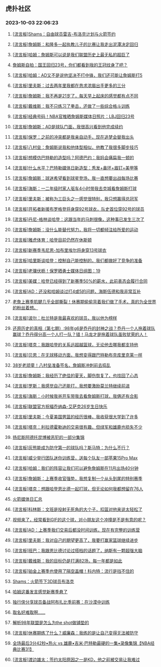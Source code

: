 ## 虎扑社区 
### 2023-10-03 22:06:23

1. [[流言板]Shams：自由球员雷吉-布洛克计划与火箭签约](https://bbs.hupu.com/62321698.html)

2. [[流言板]詹姆斯：和隆多一起执教儿子的比赛让我走出泥潭决定回归](https://bbs.hupu.com/62321025.html)

3. [[流言板]哈姆：詹姆斯可以说是我们联盟历史上最无私的超巨了](https://bbs.hupu.com/62320303.html)

4. [詹姆斯自拍：国王回归23号，你们都看到我的王冠纹身了吧？](https://bbs.hupu.com/62322274.html)

5. [[流言板]哈姆：AD又不是说他坚决不打中锋，我们还可能让詹姆斯打5](https://bbs.hupu.com/62318660.html)

6. [[流言板]里夫斯：过去两年里我都在恳求浓眉出手更多的三分](https://bbs.hupu.com/62318839.html)

7. [[流言板]詹姆斯：我不再是21岁了，每天早上起床的感觉都有点不同](https://bbs.hupu.com/62319893.html)

8. [[流言板]戴维斯：我不只练习了拳击，还做了一些综合格斗训练](https://bbs.hupu.com/62317347.html)

9. [[流言板]经典号码！NBA官推晒詹姆斯媒体日照片：LBJ回归23号](https://bbs.hupu.com/62317022.html)

10. [[流言板]詹姆斯：AD是球队门面，我很高兴看到他完成续约](https://bbs.hupu.com/62321947.html)

11. [[流言板]保罗：之前的冲突都是我亲自动手，现在追梦会替我出头](https://bbs.hupu.com/62316554.html)

12. [[流言板]八村垒：詹姆斯说我和他体型相似，他教了我很多脚步技巧](https://bbs.hupu.com/62318234.html)

13. [[流言板]想模仿巴特勒的造型吗？阿德巴约：我妈会痛扁我一顿的](https://bbs.hupu.com/62316351.html)

14. [[流言板]什么水平？巴特勒媒体日新造型：秀发+鼻环+眉钉+美甲等](https://bbs.hupu.com/62314526.html)

15. [[流言板]詹姆斯：球迷希望看到球星登场，我一直想要出战每场比赛](https://bbs.hupu.com/62320687.html)

16. [[流言板]海斯：一二年级时家人驱车4小时带我去克城看詹姆斯打球](https://bbs.hupu.com/62320201.html)

17. [[流言板]里夫斯：被称为三巨头之一感觉很特别，我只想赢得总冠军](https://bbs.hupu.com/62321386.html)

18. [[流言板]开拓者新援布罗格登将身穿92号球衣，队史首位穿92号的球员](https://bbs.hupu.com/62322169.html)

19. [[流言板]丹尼-格林谈哈登：这跟当年的马刺很像，这种事已发生三次了](https://bbs.hupu.com/62321274.html)

20. [[流言板]詹姆斯：没什么能替代努力，我将一切都倾注给所爱的运动](https://bbs.hupu.com/62320771.html)

21. [[流言板]雅虎体育：哈登目前仍然在休斯顿](https://bbs.hupu.com/62315527.html)

22. [[流言板]新赛季韦尼恩-加布里埃尔将身穿13号球衣](https://bbs.hupu.com/62322060.html)

23. [[流言板]哈里斯谈哈登：控制自己能控制的，我们都做好了竞争的准备](https://bbs.hupu.com/62321061.html)

24. [[流言板]老骥伏枥！保罗晒勇士媒体日组图：19](https://bbs.hupu.com/62318596.html)

25. [[流言板]美媒：哈登已经得到了新赛季50%的薪水，此前表态会履行合同](https://bbs.hupu.com/62317018.html)

26. [[流言板]AD：还没和哈姆谈过打4或5的问题，海斯伍德和我非常互补](https://bbs.hupu.com/62318553.html)

27. [老詹上赛季肌腱几乎全部撕裂！休赛期偷偷背着我们做了手术，真的为全世界的粉丝着想。](https://bbs.hupu.com/62318555.html)

28. [[流言板]波尔：杜兰特是我最喜欢的球员，我以他为榜样](https://bbs.hupu.com/62320049.html)

29. [还原历史的真相（第七期）:98年g6是乔丹的封神之战？乔丹一个人拖着球队赢球？乔丹得分高一个人打一队？错！马龙才是拖着球队虽败犹荣的人！](https://bbs.hupu.com/62321124.html)

30. [[流言板]塔克：我跟哈登的关系远超越篮球，无论他去哪我都支持他](https://bbs.hupu.com/62315578.html)

31. [[流言板]贝恩：在无球移动方面，我想变得跟巴特勒布克库里克莱一样](https://bbs.hupu.com/62321615.html)

32. [38岁老顽童！八村垒准备签名，詹姆斯冲刺前去捣乱](https://bbs.hupu.com/62322183.html)

33. [[流言板]詹姆斯：我经历了绝佳的夏天，脚伤恢复了，也找回了心态](https://bbs.hupu.com/62314861.html)

34. [[流言板]罗斯：我感觉自己还能打，我想要激励莫兰特继续前进](https://bbs.hupu.com/62320884.html)

35. [[流言板]海斯：小时候我爸开车带我去看詹姆斯打球，我俩还有合影](https://bbs.hupu.com/62318114.html)

36. [[流言板]联盟官方祝福乔纳森-艾萨克26岁生日快乐](https://bbs.hupu.com/62321377.html)

37. [[流言板]里夫斯：今夏美国男篮的经历很棒，我收获很大学到了许多](https://bbs.hupu.com/62321117.html)

38. [[流言板]塔克：利拉德霍勒迪的交易很有趣，但绿军和雄鹿也损失不少](https://bbs.hupu.com/62321534.html)

39. [扬尼斯阿德托昆博被恶犯的一部分集锦](https://bbs.hupu.com/62321889.html)

40. [[流言板]灰熊能成为防守第一的球队吗？斯马特：为什么不行？](https://bbs.hupu.com/62320999.html)

41. [[流言板]威少举行团队迷你训练营，送每个队友一部苹果15Pro Max](https://bbs.hupu.com/62314310.html)

42. [[流言板]哈姆：我们的阵容让我们可以避免詹姆斯在11月出场40分钟](https://bbs.hupu.com/62320097.html)

43. [[流言板]詹姆斯：上赛季收官强势，我想复制一个从头到尾的特别赛季](https://bbs.hupu.com/62316357.html)

44. [[流言板]塔克：想跟哈登恩比德一起打球，但无论如何我都想留在76人](https://bbs.hupu.com/62321436.html)

45. [火箭媒体日汇总](https://bbs.hupu.com/62312031.html)

46. [[流言板]科林斯：文班是投射无死角的大个子，扣篮对他来说太轻松了](https://bbs.hupu.com/62320689.html)

47. [视频来了，经常看到GIF的这个球，对小朋友这个冲撞是不是有意的呢？](https://bbs.hupu.com/62321254.html)

48. [[流言板]AD：上赛季我们交易后都没时间训练，现在有完整的训练营](https://bbs.hupu.com/62317137.html)

49. [[流言板]里夫斯：我对自己的期望更高了，我要打赢家篮球继续进步](https://bbs.hupu.com/62321623.html)

50. [[流言板]班巴：我跟恩比德讨论过搭档的话题了，纳斯有一颗超强大脑](https://bbs.hupu.com/62321150.html)

51. [[流言板]戴维斯：我的目标仍是打满82场，每一年都是如此](https://bbs.hupu.com/62314727.html)

52. [[流言板]铂金上赛季也使用了隔空盖帽！科内特：流行是挡不住的](https://bbs.hupu.com/62321861.html)

53. [Shams：火箭签下3D球员布洛克](https://bbs.hupu.com/62321642.html)

54. [哈姆这番发言感觉新赛季悬了](https://bbs.hupu.com/62321553.html)

55. [独行侠分享球员备战阿布扎比季前赛：在沙漠中训练](https://bbs.hupu.com/62321494.html)

56. [取名好难取啊……](https://bbs.hupu.com/62321983.html)

57. [解析98年联盟是怎么为the shot做铺垫的](https://bbs.hupu.com/62320996.html)

58. [[流言板]休赛期练了什么？威廉森：我练的是让自己变得无法被防守](https://bbs.hupu.com/62319971.html)

59. [全场最后3分42秒•热火 vs 雄鹿•吉米·巴特勒最硬的一集•录像集锦【NBA经典比赛31】](https://bbs.hupu.com/62318959.html)

60. [[流言板]渡边雄太：签约太阳原因之一是KD，他之前被交易让我难过](https://bbs.hupu.com/62315899.html)

